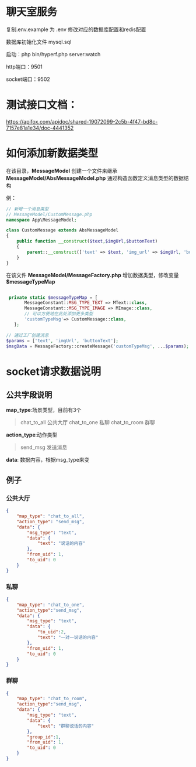 # 聊天室服务

复制.env.example 为 .env 修改对应的数据库配置和redis配置

数据库初始化文件 mysql.sql

启动：php bin/hyperf.php server:watch

http端口：9501

socket端口：9502

# 测试接口文档：
https://apifox.com/apidoc/shared-19072099-2c5b-4f47-bd8c-7157e81a1e34/doc-4441352

# 如何添加新数据类型
在该目录，**MessageModel**
创建一个文件来继承**MessageModel/AbsMessageModel.php**
通过构造函数定义消息类型的数据结构

例：
```php
// 新增一个消息类型
// MessageModel/CustomMessage.php
namespace App\MessageModel;

class CustomMessage extends AbsMessageModel
{
    public function __construct($text,$imgUrl,$buttonText)
    {
        parent::__construct(['text' => $text, 'img_url' => $imgUrl, 'button_text' => $buttonText]);
    }
}

```
在该文件 **MessageModel/MessageFactory.php** 增加数据类型，修改变量 **$messageTypeMap**

 ```php
 
  private static $messageTypeMap = [
        MessageConstant::MSG_TYPE_TEXT => MText::class,
        MessageConstant::MSG_TYPE_IMAGE => MImage::class,
        // 可以方便地在此处添加更多类型
        'customTypeMsg'=> CustomMessage::class,
    ];

 ```

```php
// 通过工厂创建消息
$params = ['text', 'imgUrl', 'buttonText'];
$msgData = MessageFactory::createMessage('customTypeMsg', ...$params);
```

# socket请求数据说明
## 公共字段说明

**map_type**:场景类型，目前有3个
> chat_to_all 公共大厅
> chat_to_one 私聊
> chat_to_room 群聊


**action_type**:动作类型
> send_msg 发送消息



**data**: 数据内容，根据msg_type来变

## 例子
### 公共大厅
```json
{
    "map_type": "chat_to_all",
    "action_type": "send_msg",
    "data": {
        "msg_type": "text",
        "data": {
            "text": "说话的内容"
        },
        "from_uid": 1,
        "to_uid": 0
    }
}
```
### 私聊
```json
{
    "map_type": "chat_to_one",
    "action_type":"send_msg",
    "data": {
        "msg_type": "text",
        "data": {
            "to_uid":2,
            "text": "一对一说话的内容"
        },
        "from_uid": 1,
        "to_uid": 0
    }
}
```
### 群聊
```json
{
    "map_type": "chat_to_room",
    "action_type":"send_msg",
    "data": {
        "msg_type": "text",
        "data": {
            "text": "群聊说话的内容"
        },
        "group_id":1,
        "from_uid": 1,
        "to_uid": 0
    }
}
``` 
